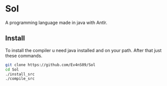 # Sol

A programming language made in java with Antlr.

## Install

To install the compiler u need java installed and on your path. 
After that just these commands.

```bash
git clone https://github.com/Ev4nS09/Sol
cd Sol
./install_src
./compile_src
```


